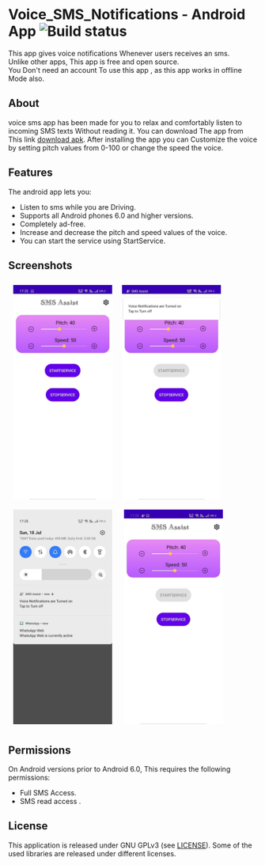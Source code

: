 
# Voice_SMS_Notifications - Android App ![Build status](https://github.com/wallabag/android-app/workflows/CI/badge.svg?branch=master)



This app gives voice notifications Whenever users receives an  sms.  
Unlike other apps, This app  is free and open source.  
You Don't need an account To use this app , as this app works in offline Mode also.


## About

voice sms app has been made for you to relax and comfortably listen to incoming SMS texts Without reading it.
You can download The app from This link [download apk](https://github.com/saicharansigiri/Voice_SMS_Notifications/blob/master/app/release/app-release.apk).
After installing the app you can Customize the voice by setting pitch values from 0-100  or change the speed the voice.

## Features

The android app lets you:
- Listen to sms while you are Driving.
- Supports all Android phones 6.0 and higher versions.
- Completely ad-free.
- Increase and decrease the pitch and speed values of the voice.
- You can start the service using StartService.


## Screenshots

[<img src="https://github.com/saicharansigiri/Voice_SMS_Notifications/blob/master/photos/photo_2021-07-18_17-27-39.jpg" align="left"
width="200"
    hspace="10" vspace="10">](/readme/Wallabag%20Reading%20List.png)
[<img src="https://github.com/saicharansigiri/Voice_SMS_Notifications/blob/master/photos/photo_2021-07-18_17-27-35.jpg" align="center"
width="200"
    hspace="10" vspace="10">](/readme/Wallabag%20Article%20View.png)
     [<img src="https://github.com/saicharansigiri/Voice_SMS_Notifications/blob/master/photos/photo_2021-07-18_17-27-33.jpg" align="center"
width="200"
    hspace="10" vspace="10">](/readme/Wallabag%20Article%20View.png)
    [<img src="https://github.com/saicharansigiri/Voice_SMS_Notifications/blob/master/photos/photo_2021-07-18_17-27-28.jpg" align="center"
width="200"
    hspace="10" vspace="10">](/readme/Wallabag%20Article%20View.png)
   

## Permissions

On Android versions prior to Android 6.0, This requires the following permissions:
- Full SMS Access.
- SMS read access .

## License

This application is released under GNU GPLv3 (see [LICENSE](LICENSE)).
Some of the used libraries are released under different licenses.
